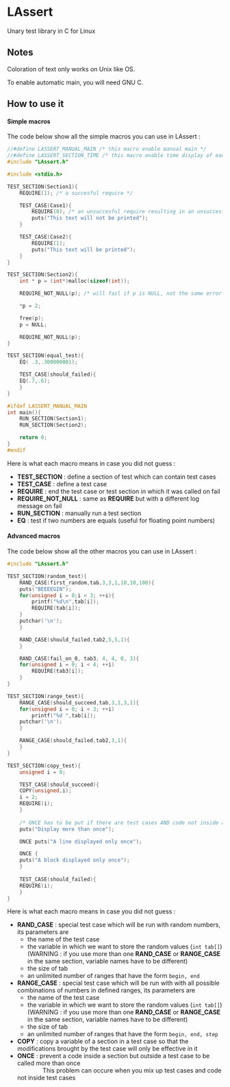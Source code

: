 # LAssert
Unary test library in C for Linux

## Notes
Coloration of text only works on Unix like OS.
  
To enable automatic main, you will need GNU C.

## How to use it
#### Simple macros
The code below show all the simple macros you can use in LAssert :
```c
//#define LASSERT_MANUAL_MAIN /* this macro enable manual main */
//#define LASSERT_SECTION_TIME /* this macro enable time display of each TEST_SECTION */
#include "LAssert.h"

#include <stdio.h>

TEST_SECTION(Section1){
	REQUIRE(1); /* a succesful require */

	TEST_CASE(Case1){
		REQUIRE(0); /* an unsuccesful require resulting in an unsuccesful test case */
		puts("This text will not be printed");
	}

	TEST_CASE(Case2){
		REQUIRE(1);
		puts("This text will be printed");
	}
}

TEST_SECTION(Section2){
	int * p = (int*)malloc(sizeof(int));

	REQUIRE_NOT_NULL(p); /* will fail if p is NULL, not the same error log as require if failed */

	*p = 2;

	free(p);
	p = NULL;

	REQUIRE_NOT_NULL(p);
}

TEST_SECTION(equal_test){
    EQ( .3,.300000001);

    TEST_CASE(should_failed){
	EQ(.7,.6);
    }
}

#ifdef LASSERT_MANUAL_MAIN
int main(){
    RUN_SECTION(Section1);
    RUN_SECTION(Section2);

    return 0;
}
#endif
```
Here is what each macro means in case you did not guess :
* **TEST_SECTION** : define a section of test which can contain test cases
* **TEST_CASE** : define a test case
* **REQUIRE** : end the test case or test section in which it was called on fail
* **REQUIRE_NOT_NULL** : same as **REQUIRE** but with a different log message on fail
* **RUN_SECTION** : manually run a test section
* **EQ** : test if two numbers are equals (useful for floating point numbers)
#### Advanced macros
The code below show all the other macros you can use in LAssert :
```c
#include "LAssert.h"

TEST_SECTION(random_test){
    RAND_CASE(first_random,tab,3,3,1,10,10,100){
	puts("BEEEEGIN");
	for(unsigned i = 0;i < 3; ++i){
	    printf("%d\n",tab[i]);
	    REQUIRE(tab[i]);
	}
	putchar('\n');
    }

    RAND_CASE(should_failed,tab2,5,5,1){
    }

    RAND_CASE(fail_on_0, tab3, 4, 4, 0, 3){
	for(unsigned i = 0; i < 4; ++i)
	    REQUIRE(tab3[i]);
    }
}

TEST_SECTION(range_test){
    RANGE_CASE(should_succeed,tab,3,1,3,1){
	for(unsigned i = 0; i < 3; ++i)
	    printf("%d ",tab[i]);
	putchar('\n');
    }

    RANGE_CASE(should_failed,tab2,3,1){
    }
}

TEST_SECTION(copy_test){
    unsigned i = 0;

    TEST_CASE(should_succeed){
	COPY(unsigned,i);
	i = 2;
	REQUIRE(i);
    }
    
    /* ONCE has to be put if there are test cases AND code not inside a test_case for the last one not to be done more than once */
    puts("Display more than once");

    ONCE puts("A line displayed only once");

    ONCE {
	puts("A block displayed only once");
    }
    
    TEST_CASE(should_failed){
	REQUIRE(i);
    }
}
```
Here is what each macro means in case you did not guess :
* **RAND_CASE** : special test case which will be run with random numbers, its parameters are<br/>
  * the name of the test case
  * the variable in which we want to store the random values (`int tab[]`) (WARNING : if you use more than one **RAND_CASE** or **RANGE_CASE** in the same section, variable names have to be different)
  * the size of tab
  * an unlimited number of ranges that have the form `begin, end`
* **RANGE_CASE** : special test case which will be run with with all possible combinations of numbers in defined ranges, its parameters are<br/>
  * the name of the test case
  * the variable in which we want to store the random values (`int tab[]`) (WARNING : if you use more than one **RAND_CASE** or **RANGE_CASE** in the same section, variable names have to be different)
  * the size of tab
  * an unlimited number of ranges that have the form `begin, end, step`
* **COPY** : copy a variable of a section in a test case so that the modifications brought by the test case will only be effective in it
* **ONCE** : prevent a code inside a section but outside a test case to be called more than once<br/>
&nbsp;&nbsp;&nbsp;&nbsp;&nbsp;&nbsp;&nbsp;&nbsp;&nbsp;&nbsp;&nbsp;&nbsp;&nbsp;&nbsp;&nbsp;This problem can occure when you mix up test cases and code not inside test cases